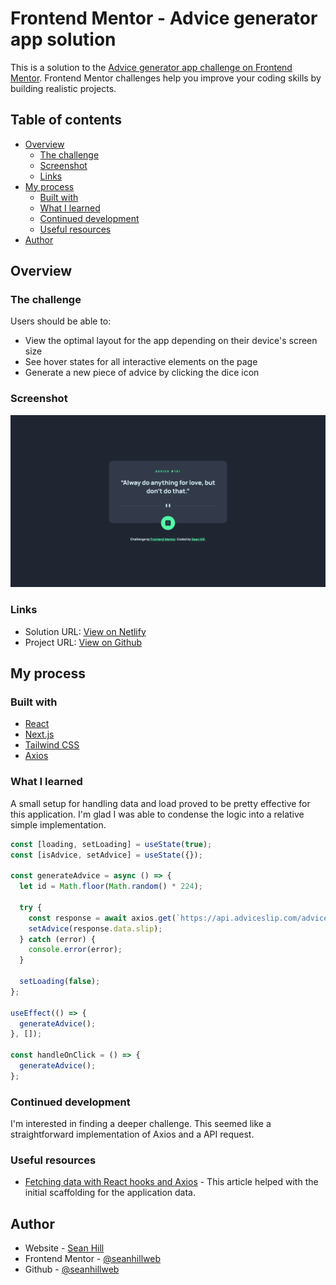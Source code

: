 # Frontend Mentor - Advice generator app solution

This is a solution to the [Advice generator app challenge on Frontend Mentor](https://www.frontendmentor.io/challenges/advice-generator-app-QdUG-13db). Frontend Mentor challenges help you improve your coding skills by building realistic projects.

## Table of contents

- [Overview](#overview)
  - [The challenge](#the-challenge)
  - [Screenshot](#screenshot)
  - [Links](#links)
- [My process](#my-process)
  - [Built with](#built-with)
  - [What I learned](#what-i-learned)
  - [Continued development](#continued-development)
  - [Useful resources](#useful-resources)
- [Author](#author)

## Overview

### The challenge

Users should be able to:

- View the optimal layout for the app depending on their device's screen size
- See hover states for all interactive elements on the page
- Generate a new piece of advice by clicking the dice icon

### Screenshot

![](./screenshot.png)

### Links

- Solution URL: [View on Netlify](https://fem-advice-generator-app-seanhillweb.netlify.app/)
- Project URL: [View on Github](https://github.com/seanhillweb/frontend-mentor-advice-generator-app)

## My process

### Built with

- [React](https://reactjs.org/)
- [Next.js](https://nextjs.org/)
- [Tailwind CSS](https://tailwindcss.com/)
- [Axios](https://axios-http.com/)

### What I learned

A small setup for handling data and load proved to be pretty effective for this application. I'm glad I was able to condense the logic into a relative simple implementation.

```js
const [loading, setLoading] = useState(true);
const [isAdvice, setAdvice] = useState({});

const generateAdvice = async () => {
  let id = Math.floor(Math.random() * 224);

  try {
    const response = await axios.get(`https://api.adviceslip.com/advice/${id}`);
    setAdvice(response.data.slip);
  } catch (error) {
    console.error(error);
  }

  setLoading(false);
};

useEffect(() => {
  generateAdvice();
}, []);

const handleOnClick = () => {
  generateAdvice();
};
```

### Continued development

I'm interested in finding a deeper challenge. This seemed like a straightforward implementation of Axios and a API request.

### Useful resources

- [Fetching data with React hooks and Axios](https://dev.to/darkmavis1980/fetching-data-with-react-hooks-and-axios-114h) - This article helped with the initial scaffolding for the application data.

## Author

- Website - [Sean Hill](https://www.seanhillweb.com)
- Frontend Mentor - [@seanhillweb](https://www.frontendmentor.io/profile/seanhillweb)
- Github - [@seanhillweb](https://github.com/seanhillweb)
